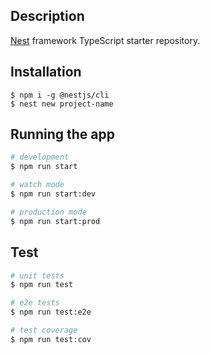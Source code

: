 
## Description

[Nest](https://github.com/nestjs/nest) framework TypeScript starter repository.

## Installation 

```
$ npm i -g @nestjs/cli
$ nest new project-name
```

## Running the app

```bash
# development
$ npm run start

# watch mode
$ npm run start:dev

# production mode
$ npm run start:prod
```

## Test

```bash
# unit tests
$ npm run test

# e2e tests
$ npm run test:e2e

# test coverage
$ npm run test:cov
```
